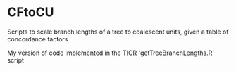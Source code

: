 # CFtoCU
Scripts to scale branch lengths of a tree to coalescent units, given a table of concordance factors

My version of code implemented in the [TICR](https://github.com/nstenz/TICR) 'getTreeBranchLengths.R' script
